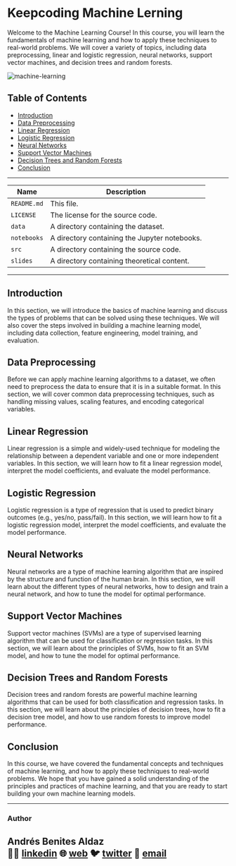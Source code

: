 # Keepcoding Machine Lerning
Welcome to the Machine Learning Course! In this course, you will learn the fundamentals of machine learning and how to apply these techniques to real-world problems. We will cover a variety of topics, including data preprocessing, linear and logistic regression, neural networks, support vector machines, and decision trees and random forests.

![machine-learning](https://images.unsplash.com/photo-1504639725590-34d0984388bd?ixlib=rb-4.0.3&ixid=MnwxMjA3fDB8MHxwaG90by1wYWdlfHx8fGVufDB8fHx8&auto=format&fit=crop&w=1074&q=80)
## Table of Contents
- [Introduction](#introduction)
- [Data Preprocessing](#data-preprocessing)
- [Linear Regression](#linear-regression)
- [Logistic Regression](#logistic-regression)
- [Neural Networks](#neural-networks)
- [Support Vector Machines](#support-vector-machines)
- [Decision Trees and Random Forests](#decision-trees-and-random-forests)
- [Conclusion](#conclusion)
---
| Name | Description |
| --- | --- |
| `README.md` | This file. |
| `LICENSE` | The license for the source code. |
| `data` | A directory containing the dataset. |
| `notebooks` | A directory containing the Jupyter notebooks. |
| `src` | A directory containing the source code. |
| `slides` | A directory containing theoretical content. |
---
## Introduction

In this section, we will introduce the basics of machine learning and discuss the types of problems that can be solved using these techniques. We will also cover the steps involved in building a machine learning model, including data collection, feature engineering, model training, and evaluation.
## Data Preprocessing

Before we can apply machine learning algorithms to a dataset, we often need to preprocess the data to ensure that it is in a suitable format. In this section, we will cover common data preprocessing techniques, such as handling missing values, scaling features, and encoding categorical variables.

## Linear Regression

Linear regression is a simple and widely-used technique for modeling the relationship between a dependent variable and one or more independent variables. In this section, we will learn how to fit a linear regression model, interpret the model coefficients, and evaluate the model performance.

## Logistic Regression

Logistic regression is a type of regression that is used to predict binary outcomes (e.g., yes/no, pass/fail). In this section, we will learn how to fit a logistic regression model, interpret the model coefficients, and evaluate the model performance.

## Neural Networks

Neural networks are a type of machine learning algorithm that are inspired by the structure and function of the human brain. In this section, we will learn about the different types of neural networks, how to design and train a neural network, and how to tune the model for optimal performance.

## Support Vector Machines

Support vector machines (SVMs) are a type of supervised learning algorithm that can be used for classification or regression tasks. In this section, we will learn about the principles of SVMs, how to fit an SVM model, and how to tune the model for optimal performance.

## Decision Trees and Random Forests

Decision trees and random forests are powerful machine learning algorithms that can be used for both classification and regression tasks. In this section, we will learn about the principles of decision trees, how to fit a decision tree model, and how to use random forests to improve model performance.

## Conclusion

In this course, we have covered the fundamental concepts and techniques of machine learning, and how to apply these techniques to real-world problems. We hope that you have gained a solid understanding of the principles and practices of machine learning, and that you are ready to start building your own machine learning models.

-------

### Author

Andrés Benites Aldaz  
👨‍💻 [linkedin](https://www.linkedin.com/in/andresbenites/)
🌐 [web](https://andresbenites.es) 
🐦 [twitter](https://twitter.com/daibeal26)
📧 [email](mailto:contact@andresbenites.es)
---




